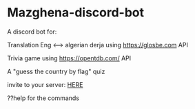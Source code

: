 # Mazghena-discord-bot
 A discord bot for:

Translation Eng <--> algerian derja using https://glosbe.com API

Trivia game using https://opentdb.com/ API

A "guess the country by flag" quiz 

invite to your server:  <a href="https://discordapp.com/oauth2/authorize?&client_id=294945860209606656&
" >HERE</a>

??help for the commands
